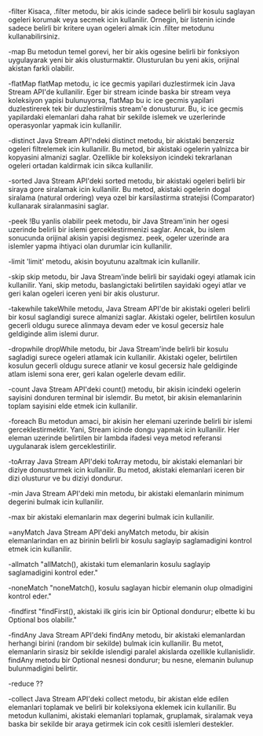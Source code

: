 -filter
Kisaca, .filter metodu, bir akis icinde sadece belirli bir kosulu saglayan ogeleri korumak veya secmek icin kullanilir. Ornegin, bir listenin icinde sadece belirli bir kritere uyan ogeleri almak icin .filter metodunu kullanabilirsiniz.

-map
Bu metodun temel gorevi, her bir akis ogesine belirli bir fonksiyon uygulayarak yeni bir akis olusturmaktir. Olusturulan bu yeni akis, orijinal akistan farkli olabilir.

-flatMap
flatMap metodu, ic ice gecmis yapilari duzlestirmek icin Java Stream API'de kullanilir. Eger bir stream icinde baska bir stream veya koleksiyon yapisi bulunuyorsa, flatMap bu ic ice gecmis yapilari duzlestirerek tek bir duzlestirilmis stream'e donusturur. Bu, ic ice gecmis yapilardaki elemanlari daha rahat bir sekilde islemek ve uzerlerinde operasyonlar yapmak icin kullanilir.

-distinct
Java Stream API'ndeki distinct metodu, bir akistaki benzersiz ogeleri filtrelemek icin kullanilir. Bu metod, bir akistaki ogelerin yalnizca bir kopyasini almanizi saglar. Ozellikle bir koleksiyon icindeki tekrarlanan ogeleri ortadan kaldirmak icin sikca kullanilir.

-sorted
Java Stream API'deki sorted metodu, bir akistaki ogeleri belirli bir siraya gore siralamak icin kullanilir. Bu metod, akistaki ogelerin dogal siralama (natural ordering) veya ozel bir karsilastirma stratejisi (Comparator) kullanarak siralanmasini saglar.

-peek
!Bu yanlis olabilir
peek metodu, bir Java Stream'inin her ogesi uzerinde belirli bir islemi gerceklestirmenizi saglar. Ancak, bu islem sonucunda orijinal akisin yapisi degismez. peek, ogeler uzerinde ara islemler yapma ihtiyaci olan durumlar icin kullanilir.

-limit
'limit' metodu, akisin boyutunu azaltmak icin kullanilir.

-skip
skip metodu, bir Java Stream'inde belirli bir sayidaki ogeyi atlamak icin kullanilir. Yani, skip metodu, baslangictaki belirtilen sayidaki ogeyi atlar ve geri kalan ogeleri iceren yeni bir akis olusturur.

-takewhile
takeWhile metodu, Java Stream API'de bir akistaki ogeleri belirli bir kosul saglandigi surece almanizi saglar. Akistaki ogeler, belirtilen kosulun gecerli oldugu surece alinmaya devam eder ve kosul gecersiz hale geldiginde alim islemi durur.

-dropwhile
dropWhile metodu, bir Java Stream'inde belirli bir kosulu sagladigi surece ogeleri atlamak icin kullanilir. Akistaki ogeler, belirtilen kosulun gecerli oldugu surece atlanir ve kosul gecersiz hale geldiginde atlam islemi sona erer, geri kalan ogelerle devam edilir.

-count
Java Stream API'deki count() metodu, bir akisin icindeki ogelerin sayisini donduren terminal bir islemdir. Bu metot, bir akisin elemanlarinin toplam sayisini elde etmek icin kullanilir.

-foreach
Bu metodun amaci, bir akisin her elemani uzerinde belirli bir islemi gerceklestirmektir. Yani, Stream icinde dongu yapmak icin kullanilir. Her eleman uzerinde belirtilen bir lambda ifadesi veya metod referansi uygulanarak islem gerceklestirilir.

-toArray
Java Stream API'deki toArray metodu, bir akistaki elemanlari bir diziye donusturmek icin kullanilir. Bu metod, akistaki elemanlari iceren bir dizi olusturur ve bu diziyi dondurur.

-min
Java Stream API'deki min metodu, bir akistaki elemanlarin minimum degerini bulmak icin kullanilir.

-max
bir akistaki elemanlarin max degerini bulmak icin kullanilir.

=anyMatch
Java Stream API'deki anyMatch metodu, bir akisin elemanlarindan en az birinin belirli bir kosulu saglayip saglamadigini kontrol etmek icin kullanilir.

-allmatch
"allMatch(), akistaki tum elemanlarin kosulu saglayip saglamadigini kontrol eder."

-noneMatch
"noneMatch(), kosulu saglayan hicbir elemanin olup olmadigini kontrol eder."

-findfirst
"findFirst(), akistaki ilk giris icin bir Optional dondurur; elbette ki bu Optional bos olabilir."

-findAny
Java Stream API'deki findAny metodu, bir akistaki elemanlardan herhangi birini (random bir sekilde) bulmak icin kullanilir. Bu metot, elemanlarin sirasiz bir sekilde islendigi paralel akislarda ozellikle kullanislidir. findAny metodu bir Optional nesnesi dondurur; bu nesne, elemanin bulunup bulunmadigini belirtir.


-reduce
??

-collect
Java Stream API'deki collect metodu, bir akistan elde edilen elemanlari toplamak ve belirli bir koleksiyona eklemek icin kullanilir. Bu metodun kullanimi, akistaki elemanlari toplamak, gruplamak, siralamak veya baska bir sekilde bir araya getirmek icin cok cesitli islemleri destekler.

